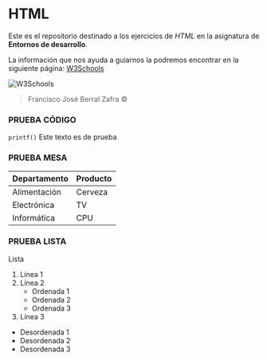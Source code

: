 # HTML
Este es el repositorio destinado a los ejercicios de _HTML_ en la asignatura de **Entornos de desarrollo**.

La información que nos ayuda a guiarnos la podremos encontrar en la siguiente página:
[W3Schools](https://www.w3schools.com/html/default.asp "W3Schools")

![W3Schools](https://upload.wikimedia.org/wikipedia/commons/thumb/a/a0/W3Schools_logo.svg/2175px-W3Schools_logo.svg.png)

>Francisco José Berral Zafra
&copy;
### PRUEBA CÓDIGO
`printf()` Este texto es de prueba

### PRUEBA MESA
|Departamento|Producto|
|------------|------- |
|Alimentación|Cerveza |
|Electrónica |TV      |           
|Informática |CPU     |

### PRUEBA LISTA
Lista

1. Línea 1
2. Línea 2
    * Ordenada 1
    * Ordenada 2
    * Ordenada 3
3. Línea 3
* Desordenada 1
* Desordenada 2
* Desordenada 3
